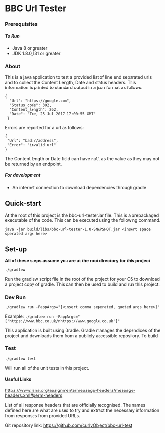 # BBC Url Tester


### Prerequisites 
##### To Run
- Java 8 or greater
- JDK 1.8.0_131 or greater

### About

This is a java application to test a provided list of line end separated urls and to collect the Content Length, Date and status headers. This information is printed to standard output in a json format as follows:

```
{
  "Url": "https://google.com",
  "Status_code": 302,
  "Content_length": 262,
  "Date": "Tue, 25 Jul 2017 17:00:55 GMT"
 }
 ```
 
 Errors are reported for a url as follows: 
 ```
 {
  "Url": "bad://address",
  "Error": "invalid url"
 }
 ```

The Content length or Date field can have `null` as the value as they may not be returned by an endpoint.

##### For development
- An internet connection to download dependencies through gradle

## Quick-start

At the root of this project is the bbc-url-tester.jar file. This is a prepackaged executable of the code. This can be executed using the following command.

`java -jar build/libs/bbc-url-tester-1.0-SNAPSHOT.jar <insert space sperated args here>`

## Set-up

**All of these steps assume you are at the root directory for this project**

`./gradlew`

Run the gradlew script file in the root of the project for your OS to download a project copy of gradle. This can then be used to build and run this project.


### Dev Run

`./gradlew run -PappArgs="[<insert comma seperated, quoted args here>]"`

Example: `./gradlew run -PappArgs="['https://www.bbc.co.uk/nhttps://www.google.co.uk']"`

This application is built using Gradle. Gradle manages the dependices of the project and downloads them from a publicly accessible repository.
To build 


### Test

`./gradlew test`

Will run all of the unit tests in this project.


#### Useful Links

https://www.iana.org/assignments/message-headers/message-headers.xml#perm-headers

List of all response headers that are officially recognised. The names defined here are what are used to try and extract the necessary information from responses from provided URLs.

Git repository link:
https://github.com/curlyObject/bbc-url-test


